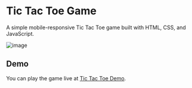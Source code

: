 # Tic Tac Toe Game
A simple mobile-responsive Tic Tac Toe game built with HTML, CSS, and JavaScript.

![image](https://github.com/ankitjhagithub21/web-dev-hactoberfest-2023/assets/91364014/703dcb00-30c1-4a0f-97aa-11bcef2886dd)

## Demo
You can play the game live at [Tic Tac Toe Demo](https://ankitjhagithub21.github.io/tic-tac-toe/).

